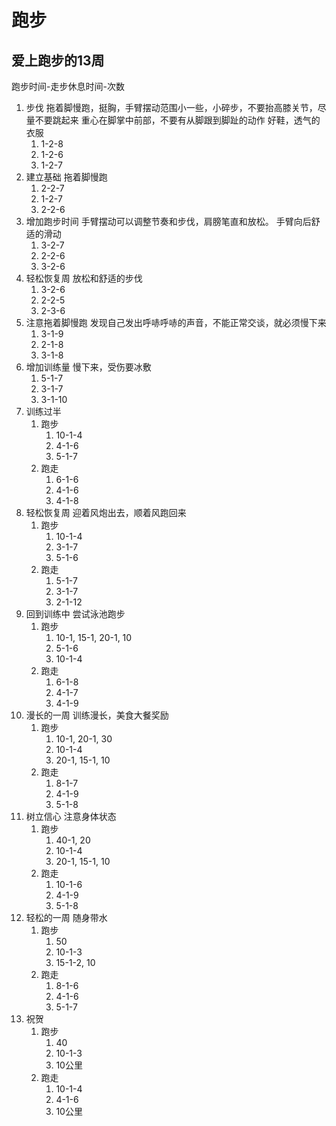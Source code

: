 # 跑步

## 爱上跑步的13周

跑步时间-走步休息时间-次数

1. 步伐
   拖着脚慢跑，挺胸，手臂摆动范围小一些，小碎步，不要抬高膝关节，尽量不要跳起来
   重心在脚掌中前部，不要有从脚跟到脚趾的动作
   好鞋，透气的衣服
   1. 1-2-8
   2. 1-2-6
   3. 1-2-7
2. 建立基础
   拖着脚慢跑
   1. 2-2-7
   2. 1-2-7
   3. 2-2-6
3. 增加跑步时间
   手臂摆动可以调整节奏和步伐，肩膀笔直和放松。
   手臂向后舒适的滑动
   1. 3-2-7
   2. 2-2-6
   3. 3-2-6
4. 轻松恢复周
   放松和舒适的步伐
   1. 3-2-6
   2. 2-2-5
   3. 2-3-6
5. 注意拖着脚慢跑
   发现自己发出呼哧呼哧的声音，不能正常交谈，就必须慢下来
   1. 3-1-9
   2. 2-1-8
   3. 3-1-8
6. 增加训练量
   慢下来，受伤要冰敷
   1. 5-1-7
   2. 3-1-7
   3. 3-1-10
7. 训练过半
   1. 跑步
      1. 10-1-4
      2. 4-1-6
      3. 5-1-7
   2. 跑走
      1. 6-1-6
      2. 4-1-6
      3. 4-1-8
8. 轻松恢复周
   迎着风炮出去，顺着风跑回来
   1. 跑步
      1. 10-1-4
      2. 3-1-7
      3. 5-1-6
   2. 跑走
      1. 5-1-7
      2. 3-1-7
      3. 2-1-12
9. 回到训练中
   尝试泳池跑步
   1. 跑步
       1. 10-1, 15-1, 20-1, 10
       2. 5-1-6
       3. 10-1-4
   2. 跑走
       1. 6-1-8
       2. 4-1-7
       3. 4-1-9
10. 漫长的一周
    训练漫长，美食大餐奖励
    1. 跑步
       1. 10-1, 20-1, 30
       2. 10-1-4
       3. 20-1, 15-1, 10
    2. 跑走
        1. 8-1-7
        2. 4-1-9
        3. 5-1-8
11. 树立信心
    注意身体状态
    1. 跑步
       1. 40-1, 20
       2. 10-1-4
       3. 20-1, 15-1, 10
    2. 跑走
       1. 10-1-6
       2. 4-1-9
       3. 5-1-8
12. 轻松的一周
    随身带水
    1. 跑步
       1. 50
       2. 10-1-3
       3. 15-1-2, 10
    2. 跑走
       1. 8-1-6
       2. 4-1-6
       3. 5-1-7
13. 祝贺
    1. 跑步
       1. 40
       2. 10-1-3
       3. 10公里
    2. 跑走
       1. 10-1-4
       2. 4-1-6
       3. 10公里
